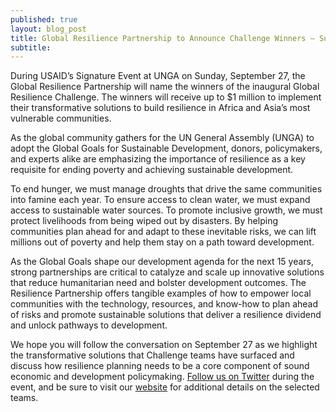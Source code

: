 ```yaml
---
published: true
layout: blog_post
title: Global Resilience Partnership to Announce Challenge Winners – Sunday, September 27
subtitle: 
---
```


During USAID’s Signature Event at UNGA on Sunday, September 27, the Global Resilience Partnership will name the winners of the inaugural Global Resilience Challenge. The winners will receive up to $1 million to implement their transformative solutions to build resilience in Africa and Asia’s most vulnerable communities.

As the global community gathers for the UN General Assembly (UNGA) to adopt the Global Goals for Sustainable Development, donors, policymakers, and experts alike are emphasizing the importance of resilience as a key requisite for ending poverty and achieving sustainable development. 

To end hunger, we must manage droughts that drive the same communities into famine each year.  To ensure access to clean water, we must expand access to sustainable water sources.  To promote inclusive growth, we must protect livelihoods from being wiped out by disasters.  By helping communities plan ahead for and adapt to these inevitable risks, we can lift millions out of poverty and help them stay on a path toward development.

As the Global Goals shape our development agenda for the next 15 years, strong partnerships are critical to catalyze and scale up innovative solutions that reduce humanitarian need and bolster development outcomes.  The Resilience Partnership offers tangible examples of how to empower local communities with the technology, resources, and know-how to plan ahead of risks and promote sustainable solutions that deliver a resilience dividend and unlock pathways to development.

We hope you will follow the conversation on September 27 as we highlight the transformative solutions that Challenge teams have surfaced and discuss how resilience planning needs to be a core component of sound economic and development policymaking. <a target="_blank" href="https://twitter.com/grp_resilience">Follow us on Twitter</a> during the event, and be sure to visit our <a href="http://www.globalresiliencepartnership.org/">website</a> for additional details on the selected teams.